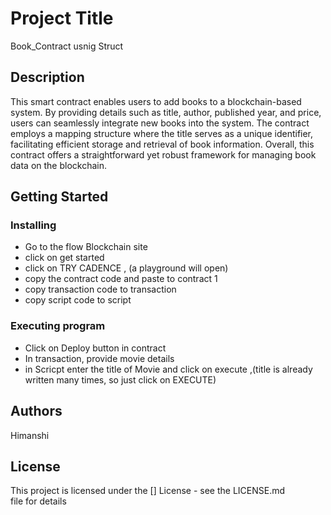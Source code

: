 # Project Title

Book_Contract usnig Struct

## Description

This smart contract enables users to add books to a blockchain-based system. By providing details such as title, author, published year, and price, users can seamlessly integrate new books into the system. The contract employs a mapping structure where the title serves as a unique identifier, facilitating efficient storage and retrieval of book information. Overall, this contract offers a straightforward yet robust framework for managing book data on the blockchain.
## Getting Started

### Installing

*  Go to the flow Blockchain site 
*  click on get started
*  click on TRY CADENCE , (a playground will open)
*  copy the contract code and paste to contract 1
*  copy transaction code to transaction 
*  copy script code to script 

### Executing program

* Click on Deploy button in contract
* In transaction, provide movie details 
* in Scricpt enter the title of Movie and click on execute ,(title is already written many times, so just click on EXECUTE)





## Authors

Himanshi


## License

This project is licensed under the [] License - see the LICENSE.md file for details
